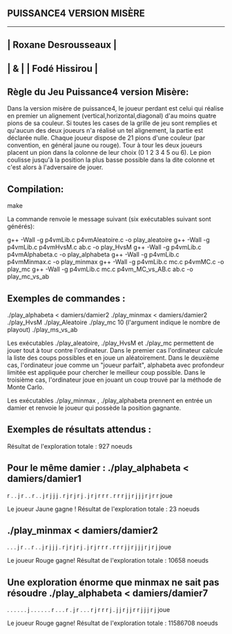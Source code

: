 PUISSANCE4 VERSION MISÈRE 
---------------------------------------------------------

------------------------------
|   Roxane Desrousseaux      |
---------------------------------------------------------
|          &                 |
|   Fodé Hissirou            |
------------------------------


Règle du Jeu Puissance4 version Misère:
---------------------------------------------------------

Dans la version misère de puissance4, le joueur perdant est celui qui réalise en premier un alignement (vertical,horizontal,diagonal) d'au moins quatre pions de sa couleur. 
Si toutes les cases de la grille de jeu sont remplies et qu'aucun des deux joueurs n'a réalisé un tel alignement, la partie est déclarée nulle. 
Chaque joueur dispose de 21 pions d'une couleur (par convention, en général jaune ou rouge). Tour à tour les deux joueurs placent un pion dans la colonne de leur choix (0 1 2 3 4 5 ou 6).
Le pion coulisse jusqu'à la position la plus basse possible dans la dite colonne et c'est alors à l'adversaire de jouer.


Compilation:
---------------------------------------------------------
make

La commande renvoie le message suivant (six exécutables suivant sont générés):

g++ -Wall -g p4vmLib.c p4vmAleatoire.c -o play_aleatoire
g++ -Wall -g p4vmLib.c p4vmHvsM.c ab.c -o play_HvsM
g++ -Wall -g p4vmLib.c p4vmAlphabeta.c -o play_alphabeta
g++ -Wall -g p4vmLib.c p4vmMinmax.c -o play_minmax
g++ -Wall -g p4vmLib.c mc.c p4vmMC.c -o play_mc
g++ -Wall -g p4vmLib.c mc.c p4vm_MC_vs_AB.c ab.c -o play_mc_vs_ab

Exemples de commandes : 
---------------------------------------------------------
./play_alphabeta < damiers/damier2
./play_minmax < damiers/damier2
./play_HvsM
./play_Aleatoire
./play_mc 10     (l'argument indique le nombre de playout)
./play_ms_vs_ab

Les exécutables ./play_aleatoire,  ./play_HvsM et ./play_mc permettent de jouer tout à tour contre l'ordinateur.
Dans le premier cas l'ordinateur calcule la liste des coups possibles et en joue un aléatoirement.
Dans le deuxième cas, l'ordinateur joue comme un "joueur parfait", alphabeta avec profondeur limitée est appliquée pour chercher le meilleur coup possible.
Dans le troisième cas, l'ordinateur joue en jouant un coup trouvé par la méthode de Monte Carlo. 

Les exécutables ./play_minmax , ./play_alphabeta prennent en entrée un damier et renvoie le joueur qui possède la position gagnante.




Exemples de résultats attendus :
---------------------------------------------------------

Résultat de l'exploration totale : 927 noeuds

Pour le même damier : 
./play_alphabeta < damiers/damier1
---------------------------------------------------------
 r . . j r . .
 r . . j r j j
 j . r j r j r
 j . j r j r r
 r . r r r j j
 r j j j r j r
r joue

Le joueur Jaune gagne !
Résultat de l'exploration totale : 23 noeuds


./play_minmax < damiers/damier2
---------------------------------------------------------
 . . . j r . .
 r . . j r j j
 j . r j r j r
 j . j r j r r
 r . r r r j j
 r j j j r j r
j joue

Le joueur Rouge gagne!
Résultat de l'exploration totale : 10658 noeuds



Une exploration énorme que minmax ne sait pas résoudre
./play_alphabeta < damiers/damier7
---------------------------------------------------------
 . . . . . . j
 . . . . . . r
 . . . r . j r
 . . . r j r r
 r j . j j r j
 j r r j j j r
j joue


Le joueur Rouge gagne!
Résultat de l'exploration totale : 11586708 noeuds

